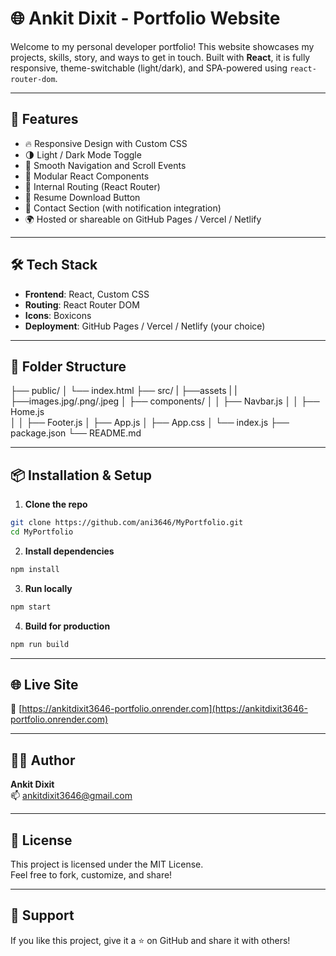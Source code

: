 # 🌐 Ankit Dixit - Portfolio Website

Welcome to my personal developer portfolio! This website showcases my projects, skills, story, and ways to get in touch. Built with **React**, it is fully responsive, theme-switchable (light/dark), and SPA-powered using `react-router-dom`.

---

## 🚀 Features

- 🔥 Responsive Design with Custom CSS
- 🌗 Light / Dark Mode Toggle
- 🧭 Smooth Navigation and Scroll Events
- 🧩 Modular React Components
- 📁 Internal Routing (React Router)
- 📄 Resume Download Button
- 💬 Contact Section (with notification integration)
- 🌍 Hosted or shareable on GitHub Pages / Vercel / Netlify


---

## 🛠️ Tech Stack

- **Frontend**: React, Custom CSS
- **Routing**: React Router DOM
- **Icons**: Boxicons
- **Deployment**: GitHub Pages / Vercel / Netlify (your choice)

---

## 🧩 Folder Structure

├── public/ 
│ └── index.html 
├── src/ 
| ├──assets
| | ├──images.jpg/.png/.jpeg
│ ├── components/ 
│ │ ├── Navbar.js 
│ │ ├── Home.js  
│ │ ├── Footer.js 
│ ├── App.js 
│ ├── App.css 
│ └── index.js 
├── package.json 
└── README.md


---

## 📦 Installation & Setup

1. **Clone the repo**
```bash
git clone https://github.com/ani3646/MyPortfolio.git
cd MyPortfolio
```

2. **Install dependencies**
```bash
npm install
```

3. **Run locally**
```bash
npm start
```

4. **Build for production**
```bash
npm run build
```

---
## 🌐 Live Site

**🔗** [https://ankitdixit3646-portfolio.onrender.com](https://ankitdixit3646-portfolio.onrender.com)

---

## 🧑‍💻 Author

**Ankit Dixit**  
📫 [ankitdixit3646@gmail.com](mailto:ankitdixit3646@gmail.com)

---
## 📄 License

This project is licensed under the MIT License.  
Feel free to fork, customize, and share!

---

## 🤝 Support

If you like this project, give it a ⭐ on GitHub and share it with others!
